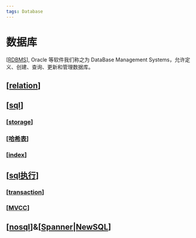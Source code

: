 ```yaml
---
tags: Database
---
```


# 数据库

[[RDBMS]], Oracle 等软件我们称之为 DataBase Management Systems，允许定义、创建、查询、更新和管理数据库。

## [[relation]]

## [[sql]]

### [[storage]]

### [[哈希表]]

### [[index]]

## [[sql执行]]

### [[transaction]]

### [[MVCC]]

## [[nosql]]&[[Spanner|NewSQL]]

[//begin]: # "Autogenerated link references for markdown compatibility"
[RDBMS]: sql/RDBMS.md "关系型数据库"
[relation]: <database systems/relation.md> "关系模型"
[sql]: sql/sql.md "mysql"
[storage]: <database systems/storage.md> "存储设备"
[哈希表]: ../algorithm/data_structure/%E5%93%88%E5%B8%8C%E8%A1%A8.md "哈希表"
[index]: <database systems/index.md> "索引"
[sql执行]: <database systems/sql%E6%89%A7%E8%A1%8C.md> "sql query"
[transaction]: <database systems/transaction.md> "transaction"
[MVCC]: <database systems/MVCC.md> "MVCC"
[nosql]: sql/nosql.md "NoSQL"
[Spanner|NewSQL]: sql/Spanner.md "Spanner"
[//end]: # "Autogenerated link references"
